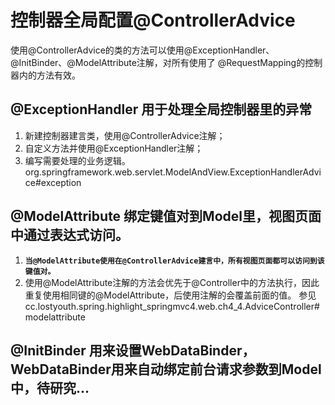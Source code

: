 # 控制器全局配置@ControllerAdvice
使用@ControllerAdvice的类的方法可以使用@ExceptionHandler、@InitBinder、@ModelAttribute注解，对所有使用了
@RequestMapping的控制器内的方法有效。

## @ExceptionHandler 用于处理全局控制器里的异常
1. 新建控制器建言类，使用@ControllerAdvice注解；
2. 自定义方法并使用@ExceptionHandler注解；
3. 编写需要处理的业务逻辑。org.springframework.web.servlet.ModelAndView.ExceptionHandlerAdvice#exception

## @ModelAttribute 绑定键值对到Model里，视图页面中通过表达式访问。
1. **`当@ModelAttribute使用在@ControllerAdvice建言中，所有视图页面都可以访问到该键值对。`**
2. 使用@ModelAttribute注解的方法会优先于@Controller中的方法执行，因此重复使用相同键的@ModelAttribute，后使用注解的会覆盖前面的值。 
    参见cc.lostyouth.spring.highlight_springmvc4.web.ch4_4.AdviceController#modelattribute

## @InitBinder 用来设置WebDataBinder，WebDataBinder用来自动绑定前台请求参数到Model中，待研究…